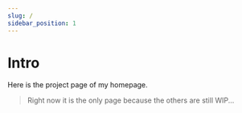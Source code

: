 ```yaml
---
slug: /
sidebar_position: 1
---
```


# Intro

Here is the project page of my homepage. 

> Right now it is the only page because the others are still WIP...